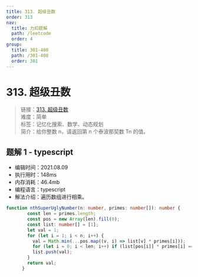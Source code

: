 ```yaml
---
title: 313. 超级丑数
order: 313
nav:
  title: 力扣题解
  path: /leetcode
  order: 4
group:
  title: 301-400
  path: /301-400
  order: 301
---
```


# 313. 超级丑数
    
> 链接：[313. 超级丑数](https://leetcode-cn.com/problems/n-th-tribonacci-number/)  
> 难度：简单  
> 标签：记忆化搜索、数学、动态规划  
> 简介：给你整数 n，请返回第 n 个泰波那契数 Tn 的值。
      
## 题解 1 - typescript
- 编辑时间：2021.08.09
- 执行用时：148ms
- 内存消耗：46.4mb
- 编程语言：typescript
- 解法介绍：遍历数组进行相乘。
```typescript
function nthSuperUglyNumber(n: number, primes: number[]): number {
        const len = primes.length;
        const pos = new Array(len).fill(0);
        const list: number[] = [1];
        let val = 1;
        for (let i = 1; i < n; i++) {
          val = Math.min(...pos.map((v, i) => list[v] * primes[i]));
          for (let i = 0; i < len; i++) if (list[pos[i]] * primes[i] === val) pos[i]++;
          list.push(val);
        }
        return val;
      }
```

      